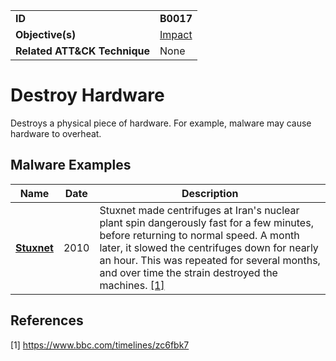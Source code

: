 |||
|---|---|
|**ID**|**B0017**|
|**Objective(s)**|[Impact](https://github.com/MBCProject/mbc-markdown/tree/master/impact)|
|**Related ATT&CK Technique**|None|


Destroy Hardware
================
Destroys a physical piece of hardware. For example, malware may cause hardware to overheat.

Malware Examples
----------------
|Name|Date|Description|
|---|---|---|
|[**Stuxnet**](https://github.com/MBCProject/mbc-markdown/blob/master/xample-malware/stuxnet.md)|2010|Stuxnet made centrifuges at Iran's nuclear plant spin dangerously fast for a few minutes, before returning to normal speed. A month later, it slowed the centrifuges down for nearly an hour. This was repeated for several months, and over time the strain destroyed the machines. [[1]](#1)|

References
----------
<a name="1">[1]</a> https://www.bbc.com/timelines/zc6fbk7
